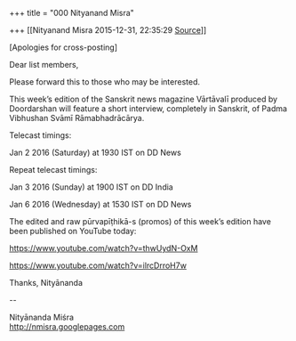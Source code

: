 +++
title = "000 Nityanand Misra"

+++
[[Nityanand Misra	2015-12-31, 22:35:29 [Source](https://groups.google.com/g/samskrita/c/gT_0Wi6iaag)]]



\[Apologies for cross-posting\]

  

Dear list members,

  

Please forward this to those who may be interested.

  

This week’s edition of the Sanskrit news magazine Vārtāvalī produced by Doordarshan will feature a short interview, completely in Sanskrit, of Padma Vibhushan Svāmī Rāmabhadrācārya.

  

Telecast timings:

Jan 2 2016 (Saturday) at 1930 IST on DD News

  

Repeat telecast timings:

Jan 3 2016 (Sunday) at 1900 IST on DD India

Jan 6 2016 (Wednesday) at 1530 IST on DD News

  

The edited and raw pūrvapīṭhikā-s (promos) of this week’s edition have been published on YouTube today:

  

<https://www.youtube.com/watch?v=thwUydN-OxM>

  

<https://www.youtube.com/watch?v=ilrcDrroH7w>

  

Thanks, Nityānanda

  

--  

Nityānanda Miśra  
<http://nmisra.googlepages.com>  
  

